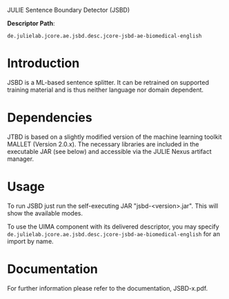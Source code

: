 JULIE Sentence Boundary Detector (JSBD)  

**Descriptor Path**:
```
de.julielab.jcore.ae.jsbd.desc.jcore-jsbd-ae-biomedical-english
```

Introduction
============
JSBD is a ML-based sentence splitter. It can be retrained on supported
training material and is thus neither language nor domain dependent.



Dependencies
============ 
JTBD is based on a slightly modified version of the machine learning toolkit MALLET (Version 2.0.x). The necessary libraries are included in the executable JAR (see below) and accessible via the JULIE Nexus artifact manager.


Usage
=====

To run JSBD just run the self-executing JAR "jsbd-&lt;version&gt;.jar". This will show the available modes.

To use the UIMA component with its delivered descriptor, you may specify `de.julielab.jcore.ae.jsbd.desc.jcore-jsbd-ae-biomedical-english` for an import by name.

Documentation
==============
For further information please refer to the documentation, JSBD-x.pdf.

